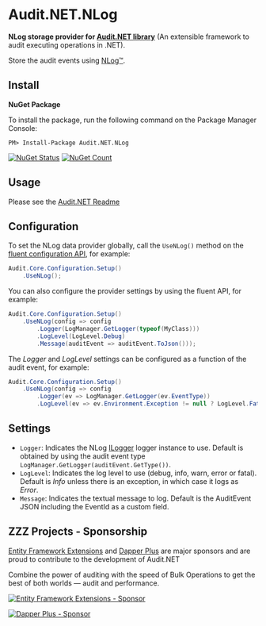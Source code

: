 # Audit.NET.NLog
**NLog storage provider for [Audit.NET library](https://github.com/thepirat000/Audit.NET)** (An extensible framework to audit executing operations in .NET).

Store the audit events using [NLog™](https://nlog-project.org/).

## Install

**NuGet Package** 

To install the package, run the following command on the Package Manager Console:

```
PM> Install-Package Audit.NET.NLog
```

[![NuGet Status](https://img.shields.io/nuget/v/Audit.NET.NLog.svg?style=flat)](https://www.nuget.org/packages/Audit.NET.NLog/)
[![NuGet Count](https://img.shields.io/nuget/dt/Audit.NET.NLog.svg)](https://www.nuget.org/packages/Audit.NET.NLog/)

## Usage
Please see the [Audit.NET Readme](https://github.com/thepirat000/Audit.NET#usage)

## Configuration
To set the NLog data provider globally, call the `UseNLog()` method on the [fluent configuration API](https://github.com/thepirat000/Audit.NET#configuration-fluent-api), for example:

```c#
Audit.Core.Configuration.Setup()
    .UseNLog();
```

You can also configure the provider settings by using the fluent API, for example:
```c#
Audit.Core.Configuration.Setup()
    .UseNLog(config => config
        .Logger(LogManager.GetLogger(typeof(MyClass)))        
        .LogLevel(LogLevel.Debug)
        .Message(auditEvent => auditEvent.ToJson()));
```

The _Logger_ and _LogLevel_ settings can be configured as a function of the audit event, for example:
```c#
Audit.Core.Configuration.Setup()
    .UseNLog(config => config
        .Logger(ev => LogManager.GetLogger(ev.EventType))        
        .LogLevel(ev => ev.Environment.Exception != null ? LogLevel.Fatal : LogLevel.Info));
```

## Settings
- `Logger`: Indicates the NLog [ILogger](https://github.com/nlog/nlog/wiki/Tutorial) logger instance to use. Default is obtained by using the audit event type `LogManager.GetLogger(auditEvent.GetType())`.
- `LogLevel`: Indicates the log level to use (debug, info, warn, error or fatal). Default is _Info_ unless there is an exception, in which case it logs as _Error_.
- `Message`: Indicates the textual message to log. Default is the AuditEvent JSON including the EventId as a custom field.

## ZZZ Projects - Sponsorship

[Entity Framework Extensions](https://entityframework-extensions.net/) and [Dapper Plus](https://dapper-plus.net/) are major sponsors and are proud to contribute to the development of Audit.NET

Combine the power of auditing with the speed of Bulk Operations to get the best of both worlds — audit and performance.

[![Entity Framework Extensions - Sponsor](https://raw.githubusercontent.com/thepirat000/Audit.NET/master/documents/entity-framework-extensions-sponsor.png)](https://entityframework-extensions.net/bulk-insert)

[![Dapper Plus - Sponsor](https://raw.githubusercontent.com/thepirat000/Audit.NET/master/documents/dapper-plus-sponsor.png)](https://dapper-plus.net/bulk-insert)